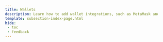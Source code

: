 ```yaml
---
title: Wallets
description: Learn how to add wallet integrations, such as MetaMask and WalletConnect, to your dApp on Tanssi appchains so users can automatically connect to their wallets.
template: subsection-index-page.html
hide: 
 - toc
 - feedback
---
```

